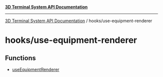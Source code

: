 [**3D Terminal System API Documentation**](../../README.md)

***

[3D Terminal System API Documentation](../../README.md) / hooks/use-equipment-renderer

# hooks/use-equipment-renderer

## Functions

- [useEquipmentRenderer](functions/useEquipmentRenderer.md)
